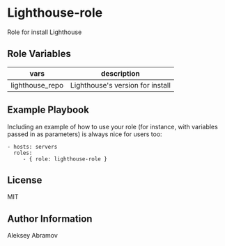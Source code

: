 Lighthouse-role
=========

Role for install Lighthouse

Role Variables
--------------

| vars            | description                      |
|-----------------|----------------------------------|
| lighthouse_repo | Lighthouse's version for install |

Example Playbook
----------------

Including an example of how to use your role (for instance, with variables passed in as parameters) is always nice for users too:

    - hosts: servers
      roles:
         - { role: lighthouse-role }

License
-------

MIT

Author Information
------------------

Aleksey Abramov